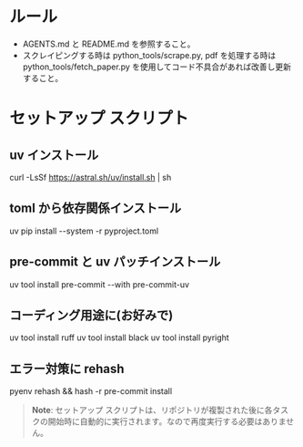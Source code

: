 # ルール

- AGENTS.md と README.md を参照すること。
- スクレイピングする時は python_tools/scrape.py, pdf を処理する時は python_tools/fetch_paper.py を使用してコード不具合があれば改善し更新すること。  

# セットアップ スクリプト
## uv インストール
curl -LsSf https://astral.sh/uv/install.sh | sh

## toml から依存関係インストール
uv pip install --system -r pyproject.toml

## pre-commit と uv パッチインストール
uv tool install pre-commit --with pre-commit-uv

## コーディング用途に(お好みで)
uv tool install ruff
uv tool install black
uv tool install pyright

## エラー対策に rehash
pyenv rehash && hash -r
pre-commit install

> **Note**: セットアップ スクリプトは、リポジトリが複製された後に各タスクの開始時に自動的に実行されます。なので再度実行する必要はありません。
